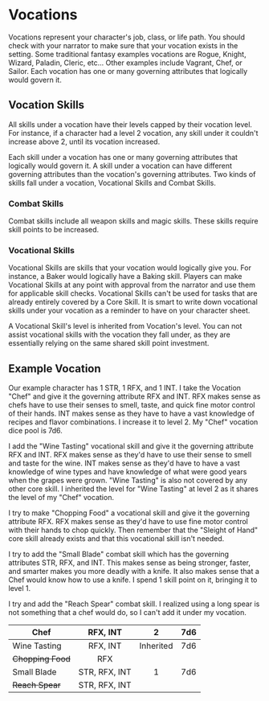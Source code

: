 # Vocations

Vocations represent your character's job, class, or life path. You should check with your narrator to make sure that your vocation exists in the setting. Some traditional fantasy examples vocations are Rogue, Knight, Wizard, Paladin, Cleric, etc... Other examples include Vagrant, Chef, or Sailor. Each vocation has one or many governing attributes that logically would govern it.

## Vocation Skills

All skills under a vocation have their levels capped by their vocation level. For instance, if a character had a level 2 vocation, any skill under it couldn't increase above 2, until its vocation increased.

Each skill under a vocation has one or many governing attributes that logically would govern it. A skill under a vocation can have different governing attributes than the vocation's governing attributes. Two kinds of skills fall under a vocation, Vocational Skills and Combat Skills.

### Combat Skills

Combat skills include all weapon skills and magic skills. These skills require skill points to be increased.

### Vocational Skills

Vocational Skills are skills that your vocation would logically give you. For instance, a Baker would logically have a Baking skill. Players can make Vocational Skills at any point with approval from the narrator and use them for applicable skill checks. Vocational Skills can't be used for tasks that are already entirely covered by a Core Skill. It is smart to write down vocational skills under your vocation as a reminder to have on your character sheet.

A Vocational Skill's level is inherited from Vocation's level. You can not assist vocational skills with the vocation they fall under, as they are essentially relying on the same shared skill point investment.

## Example Vocation

Our example character has 1 STR, 1 RFX, and 1 INT. I take the Vocation "Chef" and give it the governing attribute RFX and INT. RFX makes sense as chefs have to use their senses to smell, taste, and quick fine motor control of their hands. INT makes sense as they have to have a vast knowledge of recipes and flavor combinations. I increase it to level 2. My "Chef" vocation dice pool is 7d6.

I add the "Wine Tasting" vocational skill and give it the governing attribute RFX and INT. RFX makes sense as they'd have to use their sense to smell and taste for the wine. INT makes sense as they'd have to have a vast knowledge of wine types and have knowledge of what were good years when the grapes were grown. "Wine Tasting" is also not covered by any other core skill. I inherited the level for "Wine Tasting" at level 2 as it shares the level of my "Chef" vocation.

I try to make "Chopping Food" a vocational skill and give it the governing attribute RFX. RFX makes sense as they'd have to use fine motor control with their hands to chop quickly. Then remember that the "Sleight of Hand" core skill already exists and that this vocational skill isn't needed.

I try to add the "Small Blade" combat skill which has the governing attributes STR, RFX, and INT. This makes sense as being stronger, faster, and smarter makes you more deadly with a knife. It also makes sense that a Chef would know how to use a knife. I spend 1 skill point on it, bringing it to level 1.

I try and add the "Reach Spear" combat skill. I realized using a long spear is not something that a chef would do, so I can't add it under my vocation.

| Chef               |   RFX, INT   |     2     | 7d6 |
| ------------------ | :-----------: | :-------: | :-: |
| Wine Tasting       |   RFX, INT   | Inherited | 7d6 |
| ~~Chopping Food~~ |      RFX      |          |    |
| Small Blade        | STR, RFX, INT |     1     | 7d6 |
| ~~Reach Spear~~   | STR, RFX, INT |          |    |
